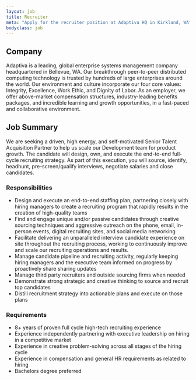 ```yaml
---
layout: job
title: Recruiter
meta: "Apply for the recruiter position at Adaptiva HQ in Kirkland, WA"
bodyclass: job
---
```

## Company
Adaptiva is a leading, global enterprise systems management company headquartered in Bellevue, WA. Our breakthrough peer-to-peer distributed computing technology is trusted by hundreds of large enterprises around the world. Our environment and culture incorporate our four core values: Integrity, Excellence, Work Ethic, and Dignity of Labor. As an employer, we offer above-market compensation structures, industry-leading benefits packages, and incredible learning and growth opportunities, in a fast-paced and collaborative environment.

## Job Summary
We are seeking a driven, high energy, and self-motivated Senior Talent Acquisition Partner to help us scale our Development team for product growth. The candidate will design, own, and execute the end-to-end full-cycle recruiting strategy. As part of this execution, you will source, identify, headhunt, pre-screen/qualify interviews, negotiate salaries and close candidates.

### Responsibilities
* Design and execute an end-to-end staffing plan, partnering closely with hiring managers to create a recruiting program that rapidly results in the creation of high-quality teams
* Find and engage unique and/or passive candidates through creative sourcing techniques and aggressive outreach on the phone, email, in-person events, digital recruiting sites, and social media networking
* Facilitate delivering an unparalleled interview candidate experience on site throughout the recruiting process, working to continuously improve and scale our recruiting operations and results.
* Manage candidate pipeline and recruiting activity, regularly keeping hiring managers and the executive team informed on progress by proactively share sharing updates
* Manage third party recruiters and outside sourcing firms when needed
* Demonstrate strong strategic and creative thinking to source and recruit top candidates
* Distill recruitment strategy into actionable plans and execute on those plans

### Requirements
* 8+ years of proven full cycle high-tech recruiting experience
* Experience independently partnering with executive leadership on hiring in a competitive market
* Experience in creative problem-solving across all stages of the hiring cycle
* Experience in compensation and general HR requirements as related to hiring
* Bachelors degree preferred
